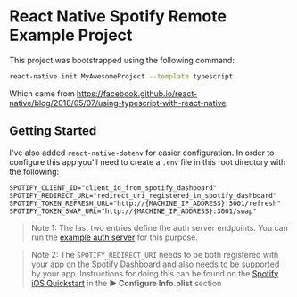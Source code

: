 # React Native Spotify Remote Example Project

This project was bootstrapped using the following command:

```sh
react-native init MyAwesomeProject --template typescript
```

Which came from https://facebook.github.io/react-native/blog/2018/05/07/using-typescript-with-react-native.


## Getting Started

I've also added `react-native-dotenv` for easier configuration.  In order to configure this app you'll need to create a `.env` file in this root directory with the following:

```env
SPOTIFY_CLIENT_ID="client_id_from_spotify_dashboard"
SPOTIFY_REDIRECT_URL="redirect_uri_registered_in_spotify_dashboard"
SPOTIFY_TOKEN_REFRESH_URL="http://{MACHINE_IP_ADDRESS}:3001/refresh"
SPOTIFY_TOKEN_SWAP_URL="http://{MACHINE_IP_ADDRESS}:3001/swap"
```

> Note 1: The last two entries define the auth server endpoints.  You can run the [example auth server](../example-server/README.md) for this purpose.

> Note 2: The `SPOTIFY_REDIRECT_URI` needs to be both registered with your app on the Spotify Dashboard and also needs to be supported by your app.  Instructions for doing this can be found on the [Spotify iOS Quickstart](https://developer.spotify.com/documentation/ios/quick-start/#setup-the-ios-sdk) in the **► Configure Info.plist** section

